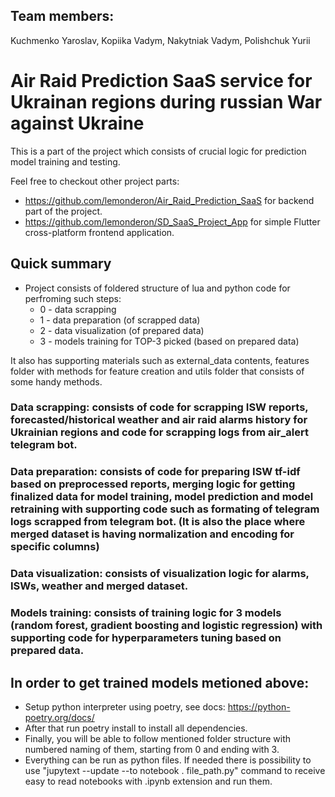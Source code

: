 ## Team members:
Kuchmenko Yaroslav, Kopiika Vadym, Nakytniak Vadym, Polishchuk Yurii

# Air Raid Prediction SaaS service for Ukrainan regions during russian War against Ukraine

This is a part of the project which consists of crucial logic for prediction model training and testing.

Feel free to checkout other project parts:
- <https://github.com/lemonderon/Air_Raid_Prediction_SaaS> for backend part of the project.
- <https://github.com/lemonderon/SD_SaaS_Project_App> for simple Flutter cross-platform frontend application.

## Quick summary
- Project consists of foldered structure of lua and python code for perfroming such steps:
  - 0 - data scrapping
  - 1 - data preparation (of scrapped data)
  - 2 - data visualization (of prepared data)
  - 3 - models training for TOP-3 picked (based on prepared data)
  
It also has supporting materials such as external_data contents, features folder with methods for feature creation and utils folder that consists of some handy methods.

### Data scrapping: consists of code for scrapping ISW reports, forecasted/historical weather and air raid alarms history for Ukrainian regions and code for scrapping logs from air_alert telegram bot.

### Data preparation: consists of code for preparing ISW tf-idf based on preprocessed reports, merging logic for getting finalized data for model training, model prediction and model retraining with supporting code such as formating of telegram logs scrapped from telegram bot. (It is also the place where merged dataset is having normalization and encoding for specific columns)

### Data visualization: consists of visualization logic for alarms, ISWs, weather and merged dataset.

### Models training: consists of training logic for 3 models (random forest, gradient boosting and logistic regression) with supporting code for hyperparameters tuning based on prepared data.

## In order to get trained models metioned above:
- Setup python interpreter using poetry, see docs: https://python-poetry.org/docs/
- After that run poetry install to install all dependencies.
- Finally, you will be able to follow mentioned folder structure with numbered naming of them, starting from 0 and ending with 3.
- Everything can be run as python files. If needed there is possibility to use "jupytext --update --to notebook . file_path.py" command to receive easy to read notebooks with .ipynb extension and run them.
